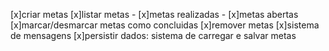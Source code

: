 [x]criar metas
[x]listar metas
    - [x]metas realizadas
    - [x]metas abertas
[x]marcar/desmarcar metas como concluidas
[x]remover metas
[x]sistema de mensagens 
[x]persistir dados: sistema de carregar e salvar metas